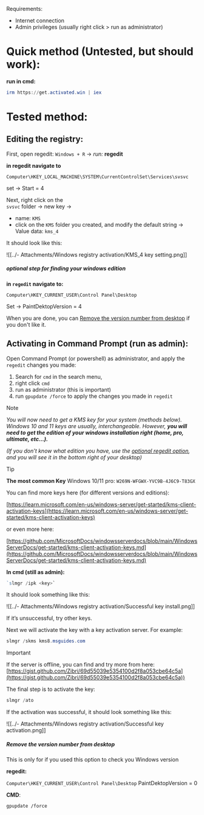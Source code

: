 Requirements:

- Internet connection
- Admin privileges (usually right click > run as administrator)

# Quick method (Untested, but should work):

**run in cmd:**

```powershell
irm https://get.activated.win | iex
```
# Tested method:

Editing the registry:
---

First, open regedit: `Windows + R` → _run:_ **regedit**

**in regedit navigate to**  
  
`Computer\HKEY_LOCAL_MACHINE\SYSTEM\CurrentControlSet\Services\svsvc`

set → Start = 4

Next, right click on the  
`svsvc` folder → new key →
- name: `KMS`
- click on the `KMS` folder you created, and modify the default string → Value data: `kms_4`

It should look like this:

![[../- Attachments/Windows registry activation/KMS_4 key setting.png]]
##### optional step for finding your windows edition

**in `regedit` navigate to:**

`Computer\HKEY_CURRENT_USER\Control Panel\Desktop`

Set → PaintDektopVersion = 4

When you are done, you can [Remove the version number from desktop](#Remove%20the%20version%20number%20from%20desktop) if you don't like it.

Activating in Command Prompt (run as admin):
---
Open Command Prompt (or powershell) as administrator, and apply the `regedit` changes you made:
1. Search for `cmd` in the search menu,
2. right click `cmd`
3. run as administrator (this is important)
4. run `gpupdate /force` to apply the changes you made in `regedit`

> [!NOTE]  
> _You will now need to get a KMS key for your system (methods below). Windows 10 and 11 keys are usually, interchangeable. However, **you will need to get the edition of your windows installation right (home, pro, ultimate, etc…).**_
> 
> _(If you don’t know what edition you have, use the [optional regedit option](#optional%20step%20for%20finding%20your%20windows%20edition), and you will see it in the bottom right of your desktop)_

> [!TIP]
> **The most common Key**
> Windows 10/11 pro: `W269N-WFGWX-YVC9B-4J6C9-T83GX`

You can find more keys here (for different versions and editions):  

[https://learn.microsoft.com/en-us/windows-server/get-started/kms-client-activation-keys](https://learn.microsoft.com/en-us/windows-server/get-started/kms-client-activation-keys)

or even more here:  
  
[https://github.com/MicrosoftDocs/windowsserverdocs/blob/main/WindowsServerDocs/get-started/kms-client-activation-keys.md](https://github.com/MicrosoftDocs/windowsserverdocs/blob/main/WindowsServerDocs/get-started/kms-client-activation-keys.md)


**In cmd (still as admin):**  

```powershell
`slmgr /ipk <key>`
```

It should look something like this:

![[../- Attachments/Windows registry activation/Successful key install.png]]

If it’s unsuccessful, try other keys.

Next we will activate the key with a key activation server. For example:

```powershell
slmgr /skms kms8.msguides.com
```  

> [!IMPORTANT]  
If the server is offline, you can find and try more from here: [https://gist.github.com/Zibri/69d55039e5354100d2f8a053cbe64c5a](https://gist.github.com/Zibri/69d55039e5354100d2f8a053cbe64c5a))

The final step is to activate the key:
```powershell
slmgr /ato
```

If the activation was successful, it should look something like this:

![[../- Attachments/Windows registry activation/Successful key activation.png]]

##### Remove the version number from desktop

This is only for if you used this option to check you Windows version

**regedit:**  
  
`Computer\HKEY_CURRENT_USER\Control Panel\Desktop` PaintDektopVersion = 0

**CMD**:  
  
`gpupdate /force`